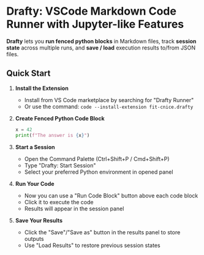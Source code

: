 # Drafty: VSCode Markdown Code Runner with Jupyter-like Features

**Drafty** lets you **run fenced python blocks** in Markdown files, track **session state** across multiple runs, and **save / load** execution results to/from JSON files.

## Quick Start

1. **Install the Extension**
   - Install from VS Code marketplace by searching for "Drafty Runner"
   - Or use the command: `code --install-extension fit-cnice.drafty`

2. **Create Fenced Python Code Block**

   ```python
   x = 42
   print(f"The answer is {x}")
   ```

3. **Start a Session**
   - Open the Command Palette (Ctrl+Shift+P / Cmd+Shift+P)
   - Type "Drafty: Start Session"
   - Select your preferred Python environment in opened panel

4. **Run Your Code**
   - Now you can use a "Run Code Block" button above each code block
   - Click it to execute the code
   - Results will appear in the session panel

5. **Save Your Results**
   - Click the "Save"/"Save as" button in the results panel to store outputs
   - Use "Load Results" to restore previous session states

